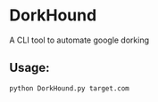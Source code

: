 # DorkHound
A CLI tool to automate google dorking

## Usage:
```bash
python DorkHound.py target.com
```
